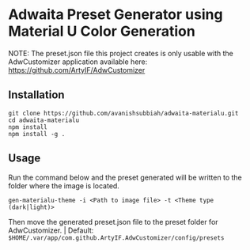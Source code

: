 # Adwaita Preset Generator using Material U Color Generation
NOTE: The preset.json file this project creates is only usable with the AdwCustomizer application available here: https://github.com/ArtyIF/AdwCustomizer

## Installation
```
git clone https://github.com/avanishsubbiah/adwaita-materialu.git
cd adwaita-materialu
npm install
npm install -g .
```

## Usage
Run the command below and the preset generated will be written to the folder where the image is located.
```
gen-materialu-theme -i <Path to image file> -t <Theme type (dark|light)>
```
Then move the generated preset.json file to the preset folder for AdwCustomizer. | Default: `$HOME/.var/app/com.github.ArtyIF.AdwCustomizer/config/presets`
